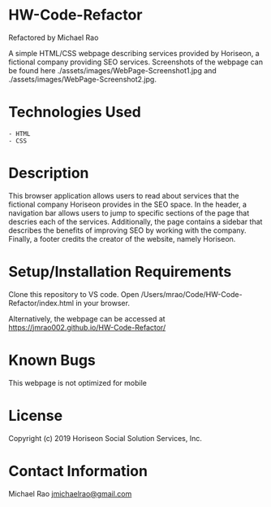 # HW-Code-Refactor

Refactored by Michael Rao

A simple HTML/CSS webpage describing services provided by Horiseon, a fictional company providing SEO services. Screenshots of the webpage can be found here ./assets/images/WebPage-Screenshot1.jpg and ./assets/images/WebPage-Screenshot2.jpg.

# Technologies Used

    - HTML
    - CSS

# Description

This browser application allows users to read about services that the fictional company Horiseon provides in the SEO space. In the header, a navigation bar allows users to jump to specific sections of the page that descries each of the services. Additionally, the page contains a sidebar that describes the benefits of improving SEO by working with the company. Finally, a footer credits the creator of the website, namely Horiseon.

# Setup/Installation Requirements

Clone this repository to VS code. Open /Users/mrao/Code/HW-Code-Refactor/index.html in your browser.

Alternatively, the webpage can be accessed at https://jmrao002.github.io/HW-Code-Refactor/

# Known Bugs

This webpage is not optimized for mobile

# License

Copyright (c) 2019 Horiseon Social Solution Services, Inc.

# Contact Information

Michael Rao jmichaelrao@gmail.com
